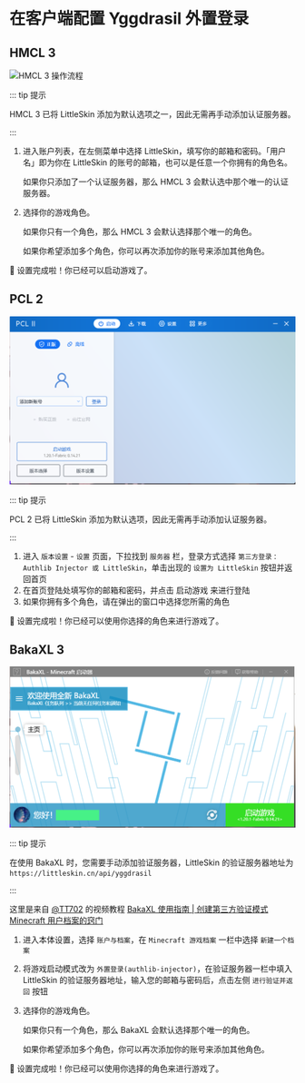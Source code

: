 # 在客户端配置 Yggdrasil 外置登录

## HMCL 3

![HMCL 3 操作流程](./assets/hmcl-3-5-5.webp)

::: tip 提示

HMCL 3 已将 LittleSkin 添加为默认选项之一，因此无需再手动添加认证服务器。

:::

1. 进入账户列表，在左侧菜单中选择 LittleSkin，填写你的邮箱和密码。「用户名」即为你在 LittleSkin 的账号的邮箱，也可以是任意一个你拥有的角色名。

    如果你只添加了一个认证服务器，那么 HMCL 3 会默认选中那个唯一的认证服务器。

2. 选择你的游戏角色。

    如果你只有一个角色，那么 HMCL 3 会默认选择那个唯一的角色。

    如果你希望添加多个角色，你可以再次添加你的账号来添加其他角色。

:tada: 设置完成啦！你已经可以启动游戏了。

## PCL 2

![PCL 2 操作流程](./assets/PCL2-2-6-14.webp)

::: tip 提示

PCL 2 已将 LittleSkin 添加为默认选项，因此无需再手动添加认证服务器。

:::

1. 进入 `版本设置` - `设置` 页面，下拉找到 `服务器` 栏，登录方式选择 `第三方登录：Authlib Injector 或 LittleSkin`，单击出现的 `设置为 LittleSkin` 按钮并返回首页
2. 在首页登陆处填写你的邮箱和密码，并点击 启动游戏 来进行登陆
3. 如果你拥有多个角色，请在弹出的窗口中选择您所需的角色
   
:tada: 设置完成啦！你已经可以使用你选择的角色来进行游戏了。


## BakaXL 3

![BakaXL 3 操作流程](./assets/BakaXL3-5-0-0.webp)

::: tip 提示

在使用 BakaXL 时，您需要手动添加验证服务器，LittleSkin 的验证服务器地址为 `https://littleskin.cn/api/yggdrasil`

:::

这里是来自 [@TT702](https://space.bilibili.com/515094) 的视频教程 [BakaXL 使用指南 | 创建第三方验证模式 Minecraft 用户档案的窍门](https://www.bilibili.com/video/BV1W741197Bv/)

1. 进入本体设置，选择 `账户与档案`，在 `Minecraft 游戏档案` 一栏中选择 `新建一个档案`
2. 将游戏启动模式改为 `外置登录(authlib-injector)`，在验证服务器一栏中填入 LittleSkin 的验证服务器地址，输入您的邮箱与密码后，点击左侧 `进行验证并返回` 按钮
3. 选择你的游戏角色。

    如果你只有一个角色，那么 BakaXL 会默认选择那个唯一的角色。

    如果你希望添加多个角色，你可以再次添加你的账号来添加其他角色。
    
:tada: 设置完成啦！你已经可以使用你选择的角色来进行游戏了。